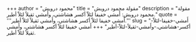 +++
author = "محمود درويش"
title = "مقولة محمود درويش"
description = "مقولة محمود درويش: أَمشي خفيفا لئلاّ أكسر هشاشتي، وأَمشي ثقيلاً لئلاّ أطير."
quote = '''أَمشي خفيفا لئلاّ أكسر هشاشتي، وأَمشي ثقيلاً لئلاّ أطير.'''
slug = "أَمشي-خفيفا-لئلاّ-أكسر-هشاشتي،-وأَمشي-ثقيلاً-لئلاّ-أطير"
+++
أَمشي خفيفا لئلاّ أكسر هشاشتي، وأَمشي ثقيلاً لئلاّ أطير.
